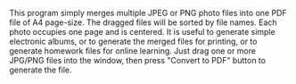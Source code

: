 This program simply merges multiple JPEG or PNG photo files into one PDF file of A4 page-size. The dragged files will be sorted by file names. Each photo occupies one page and is centered. It is useful to generate simple electronic albums, or to generate the merged files for printing, or to generate homework files for online learning. Just drag one or more JPG/PNG files into the window, then press "Convert to PDF" button to generate the file.
